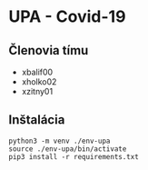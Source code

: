 # UPA - Covid-19

## Členovia tímu

- xbalif00
- xholko02
- xzitny01

## Inštalácia

```
python3 -m venv ./env-upa
source ./env-upa/bin/activate
pip3 install -r requirements.txt
```
